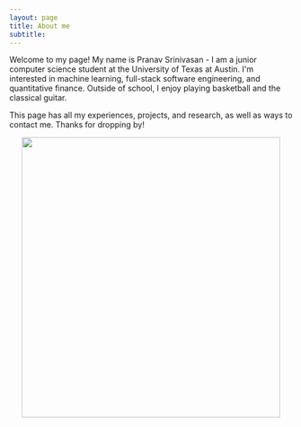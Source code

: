 ```yaml
---
layout: page
title: About me
subtitle: 
---
```


Welcome to my page! My name is Pranav Srinivasan - I am a junior computer science student at the University of Texas at Austin. I'm interested in machine learning, full-stack software engineering, and quantitative finance. Outside of school, I enjoy playing basketball and the classical guitar.

This page has all my experiences, projects, and research, as well as ways to contact me. Thanks for dropping by!

<p align="center">
  <img width="460" height="500" src="https://github.com/pranavSrini/pranavSrini.github.io/assets/26912795/384b16f5-6eaf-47ab-a2f1-01e731a845fc">
</p>



